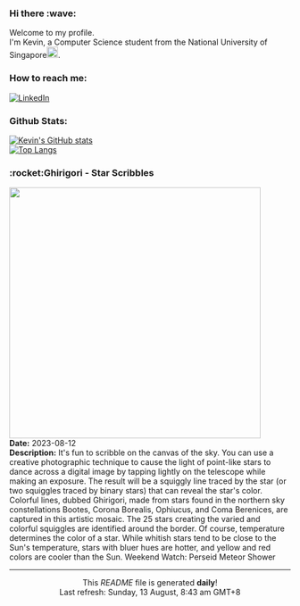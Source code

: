 <h3>Hi there :wave:</h3>

Welcome to my profile.   
I'm Kevin, a Computer Science student from the National University of Singapore<img src="https://img.icons8.com/color/96/000000/singapore-circular.png" width="20px"/>.</p>

<h3>How to reach me: </h3>
<a href="https://www.linkedin.com/in/kevin-foong/"><img alt="LinkedIn" src="https://img.shields.io/badge/linkedin-%230077B5.svg?&style=for-the-badge&logo=linkedin&logoColor=white" /></a> 

<h3>Github Stats: </h3> 

[![Kevin's GitHub stats](https://github-readme-stats.vercel.app/api?username=kevin9foong&theme=tokyonight)](https://github.com/anuraghazra/github-readme-stats) <br/>
[![Top Langs](https://github-readme-stats.vercel.app/api/top-langs/?username=kevin9foong&layout=compact&theme=tokyonight)](https://github.com/anuraghazra/github-readme-stats)

<h3>:rocket:Ghirigori - Star Scribbles</h3> 
<img width="450" src="https:&#x2F;&#x2F;apod.nasa.gov&#x2F;apod&#x2F;image&#x2F;2308&#x2F;Ghirigori_delBooteCoronaBorealeOfiucoeChiomadiBerenice.jpg" /><br/>
<b>Date:</b> 2023-08-12<br/>
<b>Description:</b> It&#39;s fun to scribble on the canvas of the sky. You can use a creative photographic technique to cause the light of point-like stars to dance across a digital image by tapping lightly on the telescope while making an exposure. The result will be a squiggly line traced by the star (or two squiggles traced by binary stars) that can reveal the star&#39;s color. Colorful lines, dubbed Ghirigori, made from stars found in the northern sky constellations Bootes, Corona Borealis, Ophiucus, and Coma Berenices, are captured in this artistic mosaic. The 25 stars creating the varied and colorful squiggles are identified around the border. Of course, temperature determines the color of a star. While whitish stars tend to be close to the Sun&#39;s temperature, stars with bluer hues are hotter, and yellow and red colors are cooler than the Sun.  Weekend Watch: Perseid Meteor Shower<br/>

------------
<p align="center">This <i>README</i> file is generated <b>daily</b>!</br>
Last refresh: Sunday, 13 August, 8:43 am GMT+8<br />